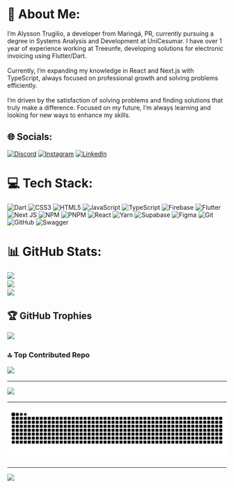 # 💫 About Me:
I’m Alysson Trugilio, a developer from Maringá, PR, currently pursuing a degree in Systems Analysis and Development at UniCesumar. I have over 1 year of experience working at Treeunfe, developing solutions for electronic invoicing using Flutter/Dart.<br><br>Currently, I’m expanding my knowledge in React and Next.js with TypeScript, always focused on professional growth and solving problems efficiently.<br><br>I’m driven by the satisfaction of solving problems and finding solutions that truly make a difference. Focused on my future, I’m always learning and looking for new ways to enhance my skills.


## 🌐 Socials:
[![Discord](https://img.shields.io/badge/Discord-%237289DA.svg?logo=discord&logoColor=white)](https://discord.gg/alyssontrugilio) [![Instagram](https://img.shields.io/badge/Instagram-%23E4405F.svg?logo=Instagram&logoColor=white)](https://instagram.com/alyssontrugilio/) [![LinkedIn](https://img.shields.io/badge/LinkedIn-%230077B5.svg?logo=linkedin&logoColor=white)](https://linkedin.com/in/alysson-silva-trugilio-34020518b/) 

# 💻 Tech Stack:
![Dart](https://img.shields.io/badge/dart-%230175C2.svg?style=flat-square&logo=dart&logoColor=white) ![CSS3](https://img.shields.io/badge/css3-%231572B6.svg?style=flat-square&logo=css3&logoColor=white) ![HTML5](https://img.shields.io/badge/html5-%23E34F26.svg?style=flat-square&logo=html5&logoColor=white) ![JavaScript](https://img.shields.io/badge/javascript-%23323330.svg?style=flat-square&logo=javascript&logoColor=%23F7DF1E) ![TypeScript](https://img.shields.io/badge/typescript-%23007ACC.svg?style=flat-square&logo=typescript&logoColor=white) ![Firebase](https://img.shields.io/badge/firebase-%23039BE5.svg?style=flat-square&logo=firebase) ![Flutter](https://img.shields.io/badge/Flutter-%2302569B.svg?style=flat-square&logo=Flutter&logoColor=white) ![Next JS](https://img.shields.io/badge/Next-black?style=flat-square&logo=next.js&logoColor=white) ![NPM](https://img.shields.io/badge/NPM-%23CB3837.svg?style=flat-square&logo=npm&logoColor=white) ![PNPM](https://img.shields.io/badge/pnpm-%234a4a4a.svg?style=flat-square&logo=pnpm&logoColor=f69220) ![React](https://img.shields.io/badge/react-%2320232a.svg?style=flat-square&logo=react&logoColor=%2361DAFB) ![Yarn](https://img.shields.io/badge/yarn-%232C8EBB.svg?style=flat-square&logo=yarn&logoColor=white) ![Supabase](https://img.shields.io/badge/Supabase-3ECF8E?style=flat-square&logo=supabase&logoColor=white) ![Figma](https://img.shields.io/badge/figma-%23F24E1E.svg?style=flat-square&logo=figma&logoColor=white) ![Git](https://img.shields.io/badge/git-%23F05033.svg?style=flat-square&logo=git&logoColor=white) ![GitHub](https://img.shields.io/badge/github-%23121011.svg?style=flat-square&logo=github&logoColor=white) ![Swagger](https://img.shields.io/badge/-Swagger-%23Clojure?style=flat-square&logo=swagger&logoColor=white) 
# 📊 GitHub Stats:
![](https://github-readme-stats.vercel.app/api?username=alyssontrugilio&theme=dark&hide_border=false&include_all_commits=false&count_private=true)<br/>
![](https://github-readme-streak-stats.herokuapp.com/?user=alyssontrugilio&theme=dark&hide_border=false)<br/>
![](https://github-readme-stats.vercel.app/api/top-langs/?username=alyssontrugilio&theme=dark&hide_border=false&include_all_commits=false&count_private=true&layout=compact)

## 🏆 GitHub Trophies
![](https://github-profile-trophy.vercel.app/?username=alyssontrugilio&theme=transparent&no-frame=false&no-bg=true&margin-w=4)



### 🔝 Top Contributed Repo
![](https://github-contributor-stats.vercel.app/api?username=alyssontrugilio&limit=5&theme=dark&combine_all_yearly_contributions=true)

---
[![](https://visitcount.itsvg.in/api?id=alyssontrugilio&icon=0&color=0)](https://visitcount.itsvg.in)

<!-- Proudly created with GPRM ( https://gprm.itsvg.in ) -->

---
<img src="https://raw.githubusercontent.com/alyssontrugilio/alyssontrugilio/output/snake.svg" alt="Snake animation" />

###
---
[![](https://visitcount.itsvg.in/api?id=alyssontrugilio&icon=3&color=6)](https://visitcount.itsvg.in)

<!-- Proudly created with GPRM ( https://gprm.itsvg.in ) -->


